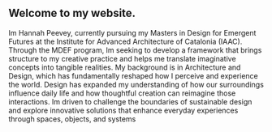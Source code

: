 ## Welcome to my website.



Im Hannah Peevey, currently pursuing my Masters in Design for Emergent Futures at the Institute for Advanced Architecture of Catalonia (IAAC). 
Through the MDEF program, Im seeking to develop a framework that brings structure to my creative practice and helps me translate imaginative concepts into tangible realities.
 My background is in Architecture and Design, which has fundamentally reshaped how I perceive and experience the world. Design has expanded my understanding of how our surroundings influence daily life and how thoughtful creation can reimagine those interactions.
  Im driven to challenge the boundaries of sustainable design and explore innovative solutions that enhance everyday experiences through spaces, objects, and systems
